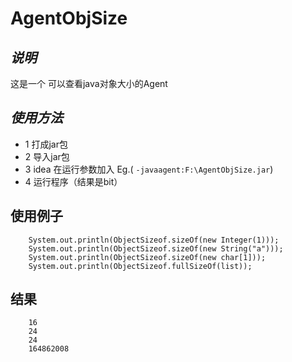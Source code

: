 # AgentObjSize
## *说明*    
这是一个 可以查看java对象大小的Agent 
## *使用方法* 
 - 1 打成jar包
 - 2 导入jar包
 - 3 idea 在运行参数加入 Eg.( `-javaagent:F:\AgentObjSize.jar`)
 - 4 运行程序（结果是bit）   
## 使用例子
        System.out.println(ObjectSizeof.sizeOf(new Integer(1)));  
        System.out.println(ObjectSizeof.sizeOf(new String("a")));  
        System.out.println(ObjectSizeof.sizeOf(new char[1]));  
        System.out.println(ObjectSizeof.fullSizeOf(list));   
## 结果 
        16  
        24   
        24   
        164862008   
